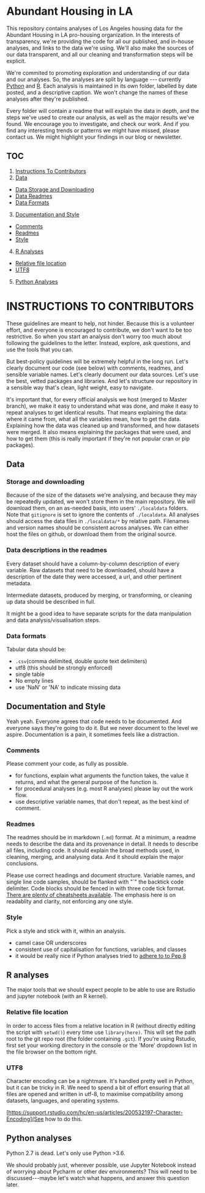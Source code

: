 # Abundant Housing in LA
This repository contains analyses of Los Angeles housing data for the Abundant Housing in LA pro-housing organization. In the interests of transparency, we're providing the code for all our published, and in-house analyses, and links to the data we're using. We'll also make the sources of our data transparent, and all our cleaning and transformation steps will be explicit.

We're commited to promoting exploration and understanding of our data and our analyses. So, the analyses are split by language --- currently [Python](#python_analyses) and [R](#r_analyses). Each analysis is maintained in its own folder, labelled by date posted, and a descriptive caption. We won't change the names of these analyses after they're published. 

Every folder will contain a readme that will explain the data in depth, and the steps we've used to create our analysis, as well as the major results we've found. We encourage you to investigate, and check our work. And if you find any interesting trends or patterns we might have missed, please contact us. We might highlight your findings in our blog or newsletter.

## TOC
1. [Instructions To Contributors](#for_contributors)
2. [Data](#data)
  * [Data Storage and Downloading](#storage_downloading)
  * [Data Readmes](#data_readmes)
  * [Data Formats](#data_formats)
3. [Documentation and Style](#documentation)
  * [Comments](#documentation_comments)
  * [Readmes](#documentation_readmes)
  * [Style](#documentation_style)
4. [R Analyses](#r_analyses)
  * [Relative file location](#r_relative_paths)
  * [UTF8](#r_utf8)
5. [Python Analyses](#python_analyses)

# INSTRUCTIONS TO CONTRIBUTORS<a name="for_contributors"></a>
These guidelines are meant to help, not hinder. Because this is a volunteer effort, and everyone is encouraged to contribute, we don't want to be too restrictive. So when you start an analysis don't worry too much about following the guidelines to the letter. Instead, explore, ask questions, and use the tools that you can.

But best-policy guidelines will be extremely helpful in the long run. Let's clearly document our code (see below) with comments, readmes, and sensible variable names. Let's clearly document our data sources. Let's use the best, vetted packages and libraries. And let's structure our repository in a sensible way that's clean, light weight, easy to navigate.

It's important that, for every official analysis we host (merged to Master branch), we make it easy to understand what was done, and make it easy to repeat analyses to get identical results. That means explaining the data: where it came from, what all the variables mean, how to get the data. Explaining how the data was cleaned up and transformed, and how datasets were merged. It also means explaining the packages that were used, and how to get them (this is really important if they're not popular cran or pip packages).

## Data<a name="data"></a>
### Storage and downloading<a name="storage_downloading"></a>
Because of the size of the datasets we're analysing, and because they may be repeatedly updated, we won't store them in the main repository. We will download them, on an as-needed basis, into users' `./localdata` folders. Note that `gitignore` is set to ignore the contents of `./localdata`. All analyses should access the data files in `./localdata/*` by relative path. Filenames and version names should be consistent across analyses. We can either host the files on github, or download them from the original source.

### Data descriptions in the readmes<a name="data_readmes"></a>
Every dataset should have a column-by-column description of every variable. Raw datasets that need to be downloaded, should have a description of the date they were accessed, a url, and other pertinent metadata. 

Intermediate datasets, produced by merging, or transforming, or cleaning up data should be described in full.

It might be a good idea to have separate scripts for the data manipulation and data analysis/visualisation steps.

### Data formats<a name="data_formats"></a>
Tabular data should be:
* `.csv`(comma delimited, double quote text delimiters)
* utf8 (this should be strongly enforced)
* single table
* No empty lines
* use 'NaN' or 'NA' to indicate missing data

## Documentation and Style<a name="documentation"></a>
Yeah yeah. Everyone agrees that code needs to be documented. And everyone says they're going to do it. But we never document to the level we aspire. Documentation is a pain, it sometimes feels like a distraction. 

### Comments<a name="documentation_comments"></a>
Please comment your code, as fully as possible.

* for functions, explain what arguments the function takes, the value it returns, and what the general purpose of the function is.
* for procedural analyses (e.g. most R analyses) please lay out the work flow.
* use descriptive variable names, that don't repeat, as the best kind of comment.

### Readmes<a name="documentation_readmes"></a>
The readmes should be in markdown (`.md`) format. At a minimum, a readme needs to describe the data and its provenance in detail. It needs to describe all files, including code. It should explain the broad methods used, in cleaning, merging, and analysing data. And it should explain the major conclusions.

Please use correct headings and document structure. Variable names, and single line code samples, should be flanked with "\`" the backtick code delimiter. Code blocks should be fenced in with three code tick format. [There are plenty of cheatsheets available](https://github.com/adam-p/markdown-here/wiki/Markdown-Here-Cheatsheet). The emphasis here is on readablity and clarity, not enforcing any one style.

### Style<a name="documentation_style"></a>
Pick a style and stick with it, within an analysis. 

* camel case OR underscores
* consistent use of capitalisation for functions, variables, and classes
* it would be really nice if Python analyses tried to [adhere to to Pep 8](https://www.python.org/dev/peps/pep-0008/)

## R analyses<a name="r_analyses"></a>
The major tools that we should expect people to be able to use are Rstudio and jupyter notebook (with an R kernel).

### Relative file location<a name="r_relative_paths"></a>
In order to access files from a relative location in R (without directly editing the script with `setwd()`) every time use `library(here)`. This will set the path root to the git repo root (the folder containing `.git`). If you're using Rstudio, first set your working directory in the console or the 'More' dropdown list in the file browser on the bottom right.

### UTF8<a name="r_utf8"></a>
Character encoding can be a nightmare. It's handled pretty well in Python, but it can be tricky in R. We need to spend a bit of effort ensuring that all files are opened and written in utf-8, to maximise compatibility among datasets, languages, and operating systems.

[https://support.rstudio.com/hc/en-us/articles/200532197-Character-Encoding](See how to do this.

## Python analyses<a name="python_analyses"></a>
Python 2.7 is dead. Let's only use Python >3.6. 

We should probably just, wherever possible, use Jupyter Notebook instead of worrying about Pycharm or other dev environments? This will need to be discussed---maybe let's watch what happens, and answer this question later.


